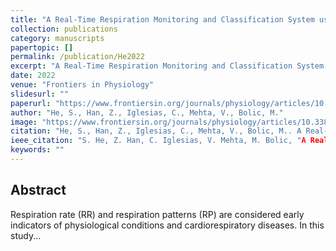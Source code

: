 ```yaml
---
title: "A Real-Time Respiration Monitoring and Classification System using a Depth Camera and Radars"
collection: publications
category: manuscripts
papertopic: []
permalink: /publication/He2022
excerpt: "A Real-Time Respiration Monitoring and Classification System using a Depth Camera and Radars published in Frontiers in Physiology."
date: 2022
venue: "Frontiers in Physiology"
slidesurl: ""
paperurl: "https://www.frontiersin.org/journals/physiology/articles/10.3389/fphys.2022.799621/full"
author: "He, S., Han, Z., Iglesias, C., Mehta, V., Bolic, M."
image: "https://www.frontiersin.org/journals/physiology/articles/10.3389/fphys.2022.799621/full"
citation: "He, S., Han, Z., Iglesias, C., Mehta, V., Bolic, M.. A Real-Time Respiration Monitoring and Classification System using a Depth Camera and Radars. Frontiers in Physiology, 2022."
ieee_citation: "S. He, Z. Han, C. Iglesias, V. Mehta, M. Bolic, "A Real-Time Respiration Monitoring and Classification System using a Depth Camera and Radars," Frontiers in Physiology, pp. 352, 2022."
keywords: ""
---
```


## Abstract

Respiration rate (RR) and respiration patterns (RP) are considered early indicators of physiological conditions and cardiorespiratory diseases. In this study...
